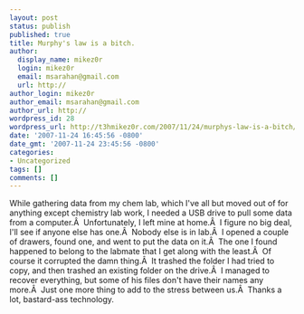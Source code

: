 ```yaml
---
layout: post
status: publish
published: true
title: Murphy's law is a bitch.
author:
  display_name: mikez0r
  login: mikez0r
  email: msarahan@gmail.com
  url: http://
author_login: mikez0r
author_email: msarahan@gmail.com
author_url: http://
wordpress_id: 28
wordpress_url: http://t3hmikez0r.com/2007/11/24/murphys-law-is-a-bitch/
date: '2007-11-24 16:45:56 -0800'
date_gmt: '2007-11-24 23:45:56 -0800'
categories:
- Uncategorized
tags: []
comments: []
---
```

<p>While gathering data from my chem lab, which I've all but moved out of for anything except chemistry lab work, I needed a USB drive to pull some data from a computer.Â  Unfortunately, I left mine at home.Â  I figure no big deal, I'll see if anyone else has one.Â  Nobody else is in lab.Â  I opened a couple of drawers, found one, and went to put the data on it.Â  The one I found happened to belong to the labmate that I get along with the least.Â  Of course it corrupted the damn thing.Â  It trashed the folder I had tried to copy, and then trashed an existing folder on the drive.Â  I managed to recover everything, but some of his files don't have their names any more.Â  Just one more thing to add to the stress between us.Â  Thanks a lot, bastard-ass technology.</p>
